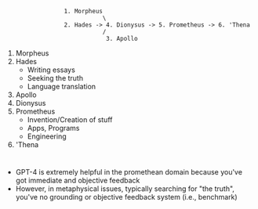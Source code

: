                     1. Morpheus
                                \
                     2. Hades -> 4. Dionysus -> 5. Prometheus -> 6. 'Thena
                                /
                                 3. Apollo
1. Morpheus
2. Hades
   - Writing essays
   - Seeking the truth
   - Language translation
3. Apollo
4. Dionysus
5. Prometheus
   - Invention/Creation of stuff
   - Apps, Programs
   - Engineering
6. 'Thena

#

- GPT-4 is extremely helpful in the promethean domain because you've got immediate and objective feedback
- However, in metaphysical issues, typically searching for "the truth", you've no grounding or objective feedback system (i.e., benchmark)
